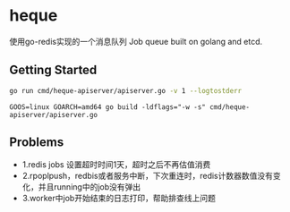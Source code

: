 heque
==========
使用go-redis实现的一个消息队列
Job queue built on golang and etcd.

## Getting Started

```sh
go run cmd/heque-apiserver/apiserver.go -v 1 --logtostderr
```

```
GOOS=linux GOARCH=amd64 go build -ldflags="-w -s" cmd/heque-apiserver/apiserver.go
```

## Problems
* 1.redis jobs 设置超时时间1天，超时之后不再估值消费
* 2.rpoplpush，redbis或者服务中断，下次重连时，redis计数器数值没有变化，并且running中的job没有弹出
* 3.worker中job开始结束的日志打印，帮助排查线上问题
